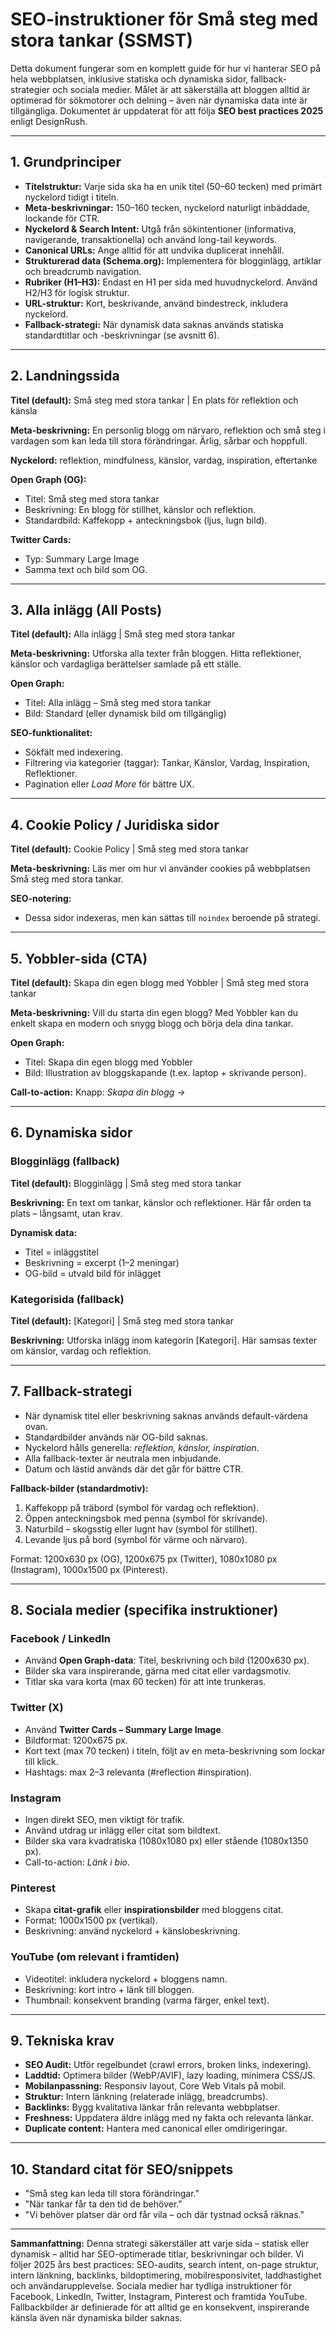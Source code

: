 # SEO-instruktioner för **Små steg med stora tankar (SSMST)**

Detta dokument fungerar som en komplett guide för hur vi hanterar SEO på hela webbplatsen, inklusive statiska och dynamiska sidor, fallback-strategier och sociala medier. Målet är att säkerställa att bloggen alltid är optimerad för sökmotorer och delning – även när dynamiska data inte är tillgängliga. Dokumentet är uppdaterat för att följa **SEO best practices 2025** enligt DesignRush.

---

## 1. Grundprinciper

* **Titelstruktur:** Varje sida ska ha en unik titel (50–60 tecken) med primärt nyckelord tidigt i titeln.
* **Meta-beskrivningar:** 150–160 tecken, nyckelord naturligt inbäddade, lockande för CTR.
* **Nyckelord & Search Intent:** Utgå från sökintentioner (informativa, navigerande, transaktionella) och använd long-tail keywords.
* **Canonical URLs:** Ange alltid för att undvika duplicerat innehåll.
* **Strukturerad data (Schema.org):** Implementera för blogginlägg, artiklar och breadcrumb navigation.
* **Rubriker (H1–H3):** Endast en H1 per sida med huvudnyckelord. Använd H2/H3 för logisk struktur.
* **URL-struktur:** Kort, beskrivande, använd bindestreck, inkludera nyckelord.
* **Fallback-strategi:** När dynamisk data saknas används statiska standardtitlar och -beskrivningar (se avsnitt 6).

---

## 2. Landningssida

**Titel (default):**
Små steg med stora tankar | En plats för reflektion och känsla

**Meta-beskrivning:**
En personlig blogg om närvaro, reflektion och små steg i vardagen som kan leda till stora förändringar. Ärlig, sårbar och hoppfull.

**Nyckelord:**
reflektion, mindfulness, känslor, vardag, inspiration, eftertanke

**Open Graph (OG):**

* Titel: Små steg med stora tankar
* Beskrivning: En blogg för stillhet, känslor och reflektion.
* Standardbild: Kaffekopp + anteckningsbok (ljus, lugn bild).

**Twitter Cards:**

* Typ: Summary Large Image
* Samma text och bild som OG.

---

## 3. Alla inlägg (All Posts)

**Titel (default):**
Alla inlägg | Små steg med stora tankar

**Meta-beskrivning:**
Utforska alla texter från bloggen. Hitta reflektioner, känslor och vardagliga berättelser samlade på ett ställe.

**Open Graph:**

* Titel: Alla inlägg – Små steg med stora tankar
* Bild: Standard (eller dynamisk bild om tillgänglig)

**SEO-funktionalitet:**

* Sökfält med indexering.
* Filtrering via kategorier (taggar): Tankar, Känslor, Vardag, Inspiration, Reflektioner.
* Pagination eller *Load More* för bättre UX.

---

## 4. Cookie Policy / Juridiska sidor

**Titel (default):**
Cookie Policy | Små steg med stora tankar

**Meta-beskrivning:**
Läs mer om hur vi använder cookies på webbplatsen Små steg med stora tankar.

**SEO-notering:**

* Dessa sidor indexeras, men kan sättas till `noindex` beroende på strategi.

---

## 5. Yobbler-sida (CTA)

**Titel (default):**
Skapa din egen blogg med Yobbler | Små steg med stora tankar

**Meta-beskrivning:**
Vill du starta din egen blogg? Med Yobbler kan du enkelt skapa en modern och snygg blogg och börja dela dina tankar.

**Open Graph:**

* Titel: Skapa din egen blogg med Yobbler
* Bild: Illustration av bloggskapande (t.ex. laptop + skrivande person).

**Call-to-action:**
Knapp: *Skapa din blogg →*

---

## 6. Dynamiska sidor

### Blogginlägg (fallback)

**Titel (default):**
Blogginlägg | Små steg med stora tankar

**Beskrivning:**
En text om tankar, känslor och reflektioner. Här får orden ta plats – långsamt, utan krav.

**Dynamisk data:**

* Titel = inläggstitel
* Beskrivning = excerpt (1–2 meningar)
* OG-bild = utvald bild för inlägget

### Kategorisida (fallback)

**Titel (default):**
\[Kategori] | Små steg med stora tankar

**Beskrivning:**
Utforska inlägg inom kategorin \[Kategori]. Här samsas texter om känslor, vardag och reflektion.

---

## 7. Fallback-strategi

* När dynamisk titel eller beskrivning saknas används default-värdena ovan.
* Standardbilder används när OG-bild saknas.
* Nyckelord hålls generella: *reflektion, känslor, inspiration*.
* Alla fallback-texter är neutrala men inbjudande.
* Datum och lästid används där det går för bättre CTR.

**Fallback-bilder (standardmotiv):**

1. Kaffekopp på träbord (symbol för vardag och reflektion).
2. Öppen anteckningsbok med penna (symbol för skrivande).
3. Naturbild – skogsstig eller lugnt hav (symbol för stillhet).
4. Levande ljus på bord (symbol för värme och närvaro).

Format: 1200x630 px (OG), 1200x675 px (Twitter), 1080x1080 px (Instagram), 1000x1500 px (Pinterest).

---

## 8. Sociala medier (specifika instruktioner)

### Facebook / LinkedIn

* Använd **Open Graph-data**: Titel, beskrivning och bild (1200x630 px).
* Bilder ska vara inspirerande, gärna med citat eller vardagsmotiv.
* Titlar ska vara korta (max 60 tecken) för att inte trunkeras.

### Twitter (X)

* Använd **Twitter Cards – Summary Large Image**.
* Bildformat: 1200x675 px.
* Kort text (max 70 tecken) i titeln, följt av en meta-beskrivning som lockar till klick.
* Hashtags: max 2–3 relevanta (#reflection #inspiration).

### Instagram

* Ingen direkt SEO, men viktigt för trafik.
* Använd utdrag ur inlägg eller citat som bildtext.
* Bilder ska vara kvadratiska (1080x1080 px) eller stående (1080x1350 px).
* Call-to-action: *Länk i bio*.

### Pinterest

* Skapa **citat-grafik** eller **inspirationsbilder** med bloggens citat.
* Format: 1000x1500 px (vertikal).
* Beskrivning: använd nyckelord + känslobeskrivning.

### YouTube (om relevant i framtiden)

* Videotitel: inkludera nyckelord + bloggens namn.
* Beskrivning: kort intro + länk till bloggen.
* Thumbnail: konsekvent branding (varma färger, enkel text).

---

## 9. Tekniska krav

* **SEO Audit:** Utför regelbundet (crawl errors, broken links, indexering).
* **Laddtid:** Optimera bilder (WebP/AVIF), lazy loading, minimera CSS/JS.
* **Mobilanpassning:** Responsiv layout, Core Web Vitals på mobil.
* **Struktur:** Intern länkning (relaterade inlägg, breadcrumbs).
* **Backlinks:** Bygg kvalitativa länkar från relevanta webbplatser.
* **Freshness:** Uppdatera äldre inlägg med ny fakta och relevanta länkar.
* **Duplicate content:** Hantera med canonical eller omdirigeringar.

---

## 10. Standard citat för SEO/snippets

* "Små steg kan leda till stora förändringar."
* "När tankar får ta den tid de behöver."
* "Vi behöver platser där ord får vila – och där tystnad också räknas."

---

**Sammanfattning:**
Denna strategi säkerställer att varje sida – statisk eller dynamisk – alltid har SEO-optimerade titlar, beskrivningar och bilder. Vi följer 2025 års best practices: SEO-audits, search intent, on-page struktur, intern länkning, backlinks, bildoptimering, mobilresponsivitet, laddhastighet och användarupplevelse. Sociala medier har tydliga instruktioner för Facebook, LinkedIn, Twitter, Instagram, Pinterest och framtida YouTube. Fallbackbilder är definierade för att alltid ge en konsekvent, inspirerande känsla även när dynamiska bilder saknas.
